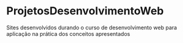 # ProjetosDesenvolvimentoWeb
Sites desenvolvidos durando o curso de desenvolvimento web para aplicação na prática dos conceitos apresentados
